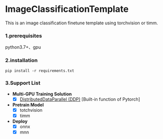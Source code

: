 # ImageClassificationTemplate
This is an image classification finetune template using torchvision or timm.

### 1.prerequisites

python3.7+、gpu

### 2.installation

`pip install -r requirements.txt`

### 3.Support List

- **Multi-GPU Training Solution**
  + [x] [DistributedDataParallel (DDP)](https://pytorch.org/docs/stable/nn.html#distributeddataparallel) [Built-in function of Pytorch]
- **Pretrain Model**
  + [x] totchvision
  + [x] timm
- **Deploy**
  + [x] onnx
  + [x] mnn

